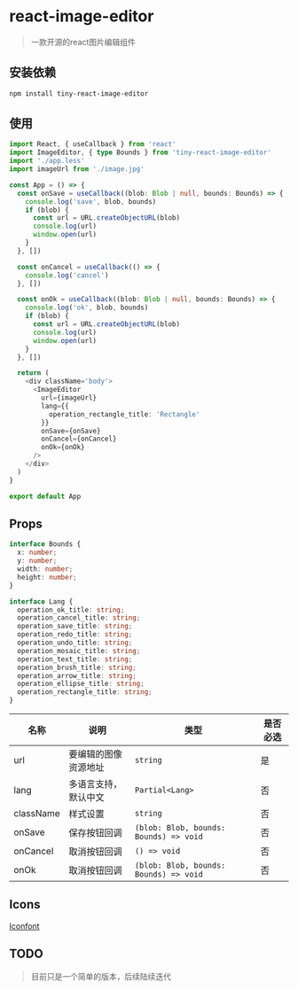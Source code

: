 # react-image-editor

> 一款开源的react图片编辑组件

## 安装依赖

```bash
npm install tiny-react-image-editor
```

## 使用

```ts
import React, { useCallback } from 'react'
import ImageEditor, { type Bounds } from 'tiny-react-image-editor'
import './app.less'
import imageUrl from './image.jpg'

const App = () => {
  const onSave = useCallback((blob: Blob | null, bounds: Bounds) => {
    console.log('save', blob, bounds)
    if (blob) {
      const url = URL.createObjectURL(blob)
      console.log(url)
      window.open(url)
    }
  }, [])

  const onCancel = useCallback(() => {
    console.log('cancel')
  }, [])

  const onOk = useCallback((blob: Blob | null, bounds: Bounds) => {
    console.log('ok', blob, bounds)
    if (blob) {
      const url = URL.createObjectURL(blob)
      console.log(url)
      window.open(url)
    }
  }, [])

  return (
    <div className='body'>
      <ImageEditor
        url={imageUrl}
        lang={{
          operation_rectangle_title: 'Rectangle'
        }}
        onSave={onSave}
        onCancel={onCancel}
        onOk={onOk}
      />
    </div>
  )
}

export default App
```

## Props

```ts
interface Bounds {
  x: number;
  y: number;
  width: number;
  height: number;
}

interface Lang {
  operation_ok_title: string;
  operation_cancel_title: string;
  operation_save_title: string;
  operation_redo_title: string;
  operation_undo_title: string;
  operation_mosaic_title: string;
  operation_text_title: string;
  operation_brush_title: string;
  operation_arrow_title: string;
  operation_ellipse_title: string;
  operation_rectangle_title: string;
}
```

| 名称     | 说明                 | 类型                                   | 是否必选 |
| -------- | -------------------- | -------------------------------------- | -------- |
| url      | 要编辑的图像资源地址 | `string`                               | 是       |
| lang     | 多语言支持，默认中文 | `Partial<Lang>`                        | 否       |
| className| 样式设置 | `string`                        | 否       |
| onSave   | 保存按钮回调         | `(blob: Blob, bounds: Bounds) => void` | 否       |
| onCancel | 取消按钮回调         | `() => void`                           | 否       |
| onOk     | 取消按钮回调         | `(blob: Blob, bounds: Bounds) => void` | 否       |

## Icons

[Iconfont](https://at.alicdn.com/t/project/572327/6f652e79-fb8b-4164-9fb3-40a705433d93.html?spm=a313x.7781069.1998910419.34)

## TODO
> 目前只是一个简单的版本，后续陆续迭代
